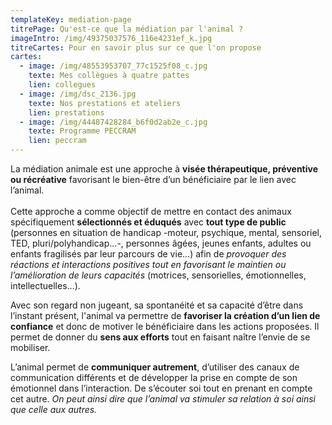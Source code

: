 ```yaml
---
templateKey: mediation-page
titrePage: Qu'est-ce que la médiation par l'animal ?
imageIntro: /img/49375037576_116e4231ef_k.jpg
titreCartes: Pour en savoir plus sur ce que l'on propose
cartes:
  - image: /img/48553953707_77c1525f08_c.jpg
    texte: Mes collègues à quatre pattes
    lien: collegues
  - image: /img/dsc_2136.jpg
    texte: Nos prestations et ateliers
    lien: prestations
  - image: /img/44487428284_b6f0d2ab2e_c.jpg
    texte: Programme PECCRAM
    lien: peccram
---
```

La médiation animale est une approche à **visée thérapeutique, préventive ou récréative** favorisant le bien-être d’un bénéficiaire par le lien avec l’animal.\
\
Cette approche a comme objectif de mettre en contact des animaux spécifiquement **sélectionnés et éduqués** avec **tout type de public** (personnes en situation de handicap -moteur, psychique, mental, sensoriel, TED, pluri/polyhandicap...-, personnes âgées, jeunes enfants, adultes ou enfants fragilisés par leur parcours de vie...) afin de *provoquer des réactions et interactions positives tout en favorisant le maintien ou l’amélioration de leurs capacités* (motrices, sensorielles, émotionnelles, intellectuelles…).

Avec son regard non jugeant, sa spontanéité et sa capacité d’être dans l’instant présent, l'animal va permettre de **favoriser la création d’un lien de confiance** et donc de motiver le bénéficiaire dans les actions proposées. Il permet de donner du **sens aux efforts** tout en faisant naître l’envie de se mobiliser.

L’animal permet de **communiquer autrement**, d’utiliser des canaux de communication différents et de développer la prise en compte de son émotionnel dans l’interaction. De s’écouter soi tout en prenant en compte cet autre. *On peut ainsi dire que l’animal va stimuler sa relation à soi ainsi que celle aux autres.*